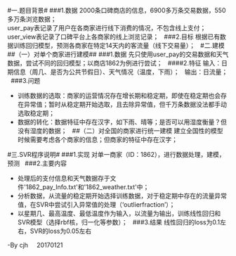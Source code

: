 #一.题目背景#
###1.数据
2000条口碑商店的信息，6900多万条交易数据，550多万条浏览数据；  
user_pay表记录了用户在各商家进行线下消费的情况，不包含线上支付；    
user_view表记录了口碑平台上各商家的线上浏览记录；  
###2.目标
根据已有数据训练回归模型，预测各商家在特定14天内的客流量（线下交易量）；   
#二.建模
##（一）对单个商家进行建模##
###1.数据
先只使用user_pay的交易数据和天气数据，尝试不同的回归模型；以商店1862为例进行尝试；   
####2.特征
输入：日期信息（周几、是否为公共节假日）、天气情况（温度，下雨）；   
输出：日流量；   
###3.问题
* 训练数据的选取：商家的运营情况存在增长期和稳定期，即使在稳定期也会存在异常值；暂时从稳定期开始选取，且去除异常值，但千万条数据没法都手动选取稳定期；     
* 数据的转化：数据特征中存在汉字，如下雨、晴等；是否可以用湿度衡量？但没有湿度的数据；  
##（二）对全国的商家进行统一建模
建立全国性的模型时候需要考虑各个商家的信息；但商家的特征中存在汉字；  

#三.SVR程序说明#
###1.实现
对单一商家（ID：1862），进行数据处理，建模，预测   
###2.主要内容
+ 处理后的支付信息和天气数据存于文件'1862_pay_Info.txt'和'1862_weather.txt'中；   
+ 分析数据，从流量的稳定期开始选择训练数据，对于稳定期中存在的流量异常值，在SVR中尝试引入异常值的处理（‘outlierfraction’）；  
+ 以星期几、最高温度、最低温度作为输入，以流量为输出，训练线性回归和SVR模型（选择rbf核，归一化等参数）；   
###3.结果
线性回归的loss为0.1左右，SVR的loss为0.05左右    

-By cjh    
20170121
